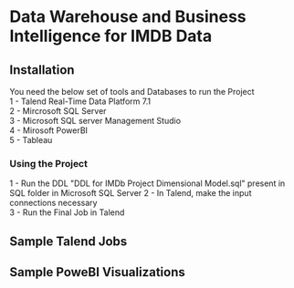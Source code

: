 # Data Warehouse and Business Intelligence for IMDB Data

## Installation

You need the below set of tools and Databases to run the Project  
1 - Talend Real-Time Data Platform 7.1   
2 - Mircrosoft SQL Server  
3 - Microsoft SQL server Management Studio  
4 - Mirosoft PowerBI  
5 - Tableau 

### Using the Project

1 -  Run the DDL "DDL for IMDb Project Dimensional Model.sql" present in SQL folder in Microsoft SQL Server 
2 - In Talend, make the input connections necessary  
3 - Run the Final Job in Talend



## Sample Talend Jobs




## Sample PoweBI Visualizations
